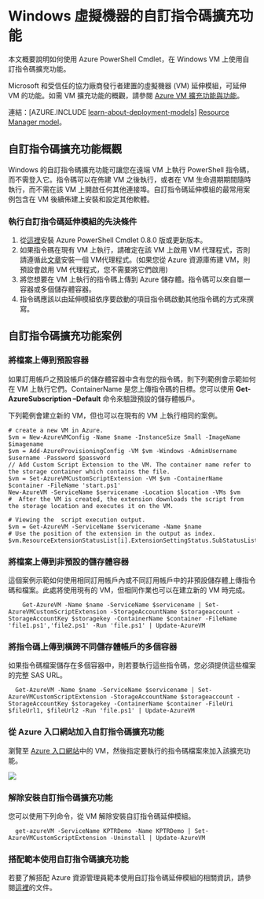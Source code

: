 <properties
   pageTitle="Windows VM 上的自訂指令碼擴充功能 | Microsoft Azure"
   description="使用自訂指令碼擴充功能，在遠端 Windows VM 上執行 PowerShell 指令碼，將 Azure VM 組態工作自動化"
   services="virtual-machines"
   documentationCenter=""
   authors="kundanap"
   manager="timlt"
   editor=""
   tags="azure-service-management"/>

<tags
   ms.service="virtual-machines"
   ms.devlang="na"
   ms.topic="article"
   ms.tgt_pltfrm="vm-windows"
   ms.workload="infrastructure-services"
   ms.date="08/06/2015"
   ms.author="kundanap"/>

# Windows 虛擬機器的自訂指令碼擴充功能

本文概要說明如何使用 Azure PowerShell Cmdlet，在 Windows VM 上使用自訂指令碼擴充功能。

Microsoft 和受信任的協力廠商發行者建置的虛擬機器 (VM) 延伸模組，可延伸 VM 的功能。如需 VM 擴充功能的概觀，請參閱 [Azure VM 擴充功能與功能](virtual-machines-extensions-features.md)。

連結：[AZURE.INCLUDE [learn-about-deployment-models](../../includes/learn-about-deployment-models-classic-include.md)] [Resource Manager model](virtual-machines-extensions-customscript%20-with%20template.md)。


## 自訂指令碼擴充功能概觀

Windows 的自訂指令碼擴充功能可讓您在遠端 VM 上執行 PowerShell 指令碼，而不需登入它。指令碼可以在佈建 VM 之後執行，或者在 VM 生命週期期間隨時執行，而不需在該 VM 上開啟任何其他連接埠。自訂指令碼延伸模組的最常用案例包含在 VM 後續佈建上安裝和設定其他軟體。

### 執行自訂指令碼延伸模組的先決條件

1. 從<a href="http://azure.microsoft.com/downloads" target="_blank">這裡</a>安裝 Azure PowerShell Cmdlet 0.8.0 版或更新版本。
2. 如果指令碼在現有 VM 上執行，請確定在該 VM 上啟用 VM 代理程式，否則請遵循此<a href="https://msdn.microsoft.com/library/azure/dn832621.aspx" target="_blank">文章</a>安裝一個 VM代理程式。(如果您從 Azure 資源庫佈建 VM，則預設會啟用 VM 代理程式，您不需要將它們啟用)
3. 將您想要在 VM 上執行的指令碼上傳到 Azure 儲存體。指令碼可以來自單一容器或多個儲存體容器。
4. 指令碼應該以由延伸模組依序要啟動的項目指令碼啟動其他指令碼的方式來撰寫。

## 自訂指令碼擴充功能案例

### 將檔案上傳到預設容器

如果訂用帳戶之預設帳戶的儲存體容器中含有您的指令碼，則下列範例會示範如何在 VM 上執行它們。ContainerName 是您上傳指令碼的目標。您可以使用 **Get-AzureSubscription –Default** 命令來驗證預設的儲存體帳戶。

下列範例會建立新的 VM，但也可以在現有的 VM 上執行相同的案例。

    # create a new VM in Azure.
    $vm = New-AzureVMConfig -Name $name -InstanceSize Small -ImageName $imagename
    $vm = Add-AzureProvisioningConfig -VM $vm -Windows -AdminUsername $username -Password $password
    // Add Custom Script Extension to the VM. The container name refer to the storage container which contains the file.
    $vm = Set-AzureVMCustomScriptExtension -VM $vm -ContainerName $container -FileName 'start.ps1'
    New-AzureVM -ServiceName $servicename -Location $location -VMs $vm
    #  After the VM is created, the extension downloads the script from the storage location and executes it on the VM.

    # Viewing the  script execution output.
    $vm = Get-AzureVM -ServiceName $servicename -Name $name
    # Use the position of the extension in the output as index.
    $vm.ResourceExtensionStatusList[i].ExtensionSettingStatus.SubStatusList

### 將檔案上傳到非預設的儲存體容器

這個案例示範如何使用相同訂用帳戶內或不同訂用帳戶中的非預設儲存體上傳指令碼和檔案。此處將使用現有的 VM，但相同作業也可以在建立新的 VM 時完成。

        Get-AzureVM -Name $name -ServiceName $servicename | Set-AzureVMCustomScriptExtension -StorageAccountName $storageaccount -StorageAccountKey $storagekey -ContainerName $container -FileName 'file1.ps1','file2.ps1' -Run 'file.ps1' | Update-AzureVM

### 將指令碼上傳到橫跨不同儲存體帳戶的多個容器

  如果指令碼檔案儲存在多個容器中，則若要執行這些指令碼，您必須提供這些檔案的完整 SAS URL。

      Get-AzureVM -Name $name -ServiceName $servicename | Set-AzureVMCustomScriptExtension -StorageAccountName $storageaccount -StorageAccountKey $storagekey -ContainerName $container -FileUri $fileUrl1, $fileUrl2 -Run 'file.ps1' | Update-AzureVM


### 從 Azure 入口網站加入自訂指令碼擴充功能

瀏覽至 <a href="https://portal.azure.com/ " target="_blank">Azure 入口網站</a>中的 VM，然後指定要執行的指令碼檔案來加入該擴充功能。

  ![][5]


### 解除安裝自訂指令碼擴充功能

您可以使用下列命令，從 VM 解除安裝自訂指令碼延伸模組。

      get-azureVM -ServiceName KPTRDemo -Name KPTRDemo | Set-AzureVMCustomScriptExtension -Uninstall | Update-AzureVM

### 搭配範本使用自訂指令碼擴充功能

若要了解搭配 Azure 資源管理員範本使用自訂指令碼延伸模組的相關資訊，請參閱[這裡](virtual-machines-extensions-customscript%20-with%20template.md)的文件。

<!--Image references-->
[5]: ./media/virtual-machines-extensions-customscript/addcse.png

<!---HONumber=AcomDC_1223_2015-->